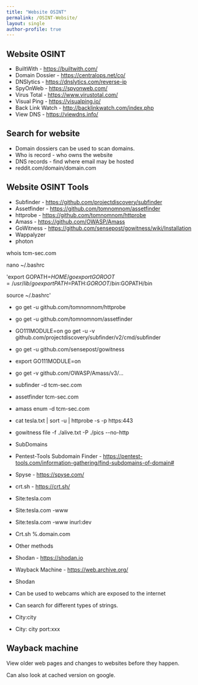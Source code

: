 ```yaml
---
title: "Website OSINT"
permalink: /OSINT-Website/
layout: single
author-profile: true
---
```


## Website OSINT
- BuiltWith - https://builtwith.com/
- Domain Dossier - https://centralops.net/co/
- DNSlytics - https://dnslytics.com/reverse-ip
- SpyOnWeb - https://spyonweb.com/
- Virus Total - https://www.virustotal.com/
- Visual Ping - https://visualping.io/
- Back Link Watch - http://backlinkwatch.com/index.php
- View DNS - https://viewdns.info/

## Search for website
- Domain dossiers can be used to scan domains.
- Who is record - who owns the website
- DNS records - find where email may be hosted
- reddit.com/domain/domain.com

## Website OSINT Tools
- Subfinder - https://github.com/projectdiscovery/subfinder
- Assetfinder - https://github.com/tomnomnom/assetfinder
- httprobe - https://github.com/tomnomnom/httprobe
- Amass - https://github.com/OWASP/Amass
- GoWitness - https://github.com/sensepost/gowitness/wiki/Installation
- Wappalyzer
- photon

whois tcm-sec.com 

nano ~/.bashrc 

'export GOPATH=$HOME/go  
export GOROOT=/usr/lib/go  
export PATH=$PATH:$GOROOT/bin:$GOPATH/bin 

source ~/.bashrc'

- go get -u github.com/tomnomnom/httprobe 
- go get -u github.com/tomnomnom/assetfinder 
- GO111MODULE=on go get -u -v github.com/projectdiscovery/subfinder/v2/cmd/subfinder 
- go get -u github.com/sensepost/gowitness 
- export GO111MODULE=on 
- go get -v github.com/OWASP/Amass/v3/... 

- subfinder -d tcm-sec.com 
- assetfinder tcm-sec.com 
- amass enum -d tcm-sec.com 
- cat tesla.txt | sort -u | httprobe -s -p https:443 
- gowitness file -f ./alive.txt -P ./pics --no-http 
- SubDomains
- Pentest-Tools Subdomain Finder - https://pentest-tools.com/information-gathering/find-subdomains-of-domain#
- Spyse - https://spyse.com/
- crt.sh - https://crt.sh/

- Site:tesla.com
- Site:tesla.com -www
- Site:tesla.com -www inurl:dev
- Crt.sh  %.domain.com
- Other methods
- Shodan - https://shodan.io
- Wayback Machine - https://web.archive.org/
- Shodan
- Can be used to webcams which are exposed to the internet
- Can search for different types of strings.
- City:city
- City: city port:xxx

## Wayback machine
View older web pages and changes to websites before they happen.

Can also look at cached version on google.
